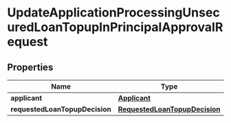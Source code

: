 # UpdateApplicationProcessingUnsecuredLoanTopupInPrincipalApprovalRequest

## Properties
Name | Type | Description | Notes
------------ | ------------- | ------------- | -------------
**applicant** | [**Applicant**](Applicant.md) |  |  [optional]
**requestedLoanTopupDecision** | [**RequestedLoanTopupDecision**](RequestedLoanTopupDecision.md) |  |  [optional]
